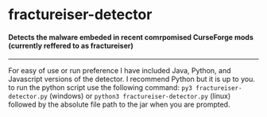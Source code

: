 # fractureiser-detector
#### Detects the malware embeded in recent comrpomised CurseForge mods (currently reffered to as fractureiser)
----
For easy of use or run preference I have included Java, Python, and Javascript versions of the detector. I recommend Python but it is up to you.
to run the python script use the following command:
```py3 fractureiser-detector.py``` (windows)
or
```python3 fractureiser-detector.py``` (linux)
followed by the absolute file path to the jar when you are prompted.
